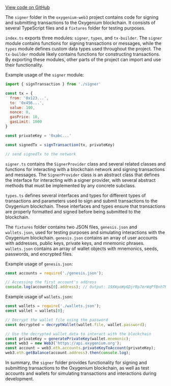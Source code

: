 [View code on GitHub](https://github.com/oxygenium/oxygenium-web3/.autodoc/docs/json/packages/web3/src/signer)

The `signer` folder in the `oxygenium-web3` project contains code for signing and submitting transactions to the Oxygenium blockchain. It consists of several TypeScript files and a `fixtures` folder for testing purposes.

`index.ts` exports three modules: `signer`, `types`, and `tx-builder`. The `signer` module contains functions for signing transactions or messages, while the `types` module defines custom data types used throughout the project. The `tx-builder` module likely contains functions for constructing transactions. By exporting these modules, other parts of the project can import and use their functionality.

Example usage of the `signer` module:

```javascript
import { signTransaction } from './signer'

const tx = {
  from: '0x123...',
  to: '0x456...',
  value: 100,
  nonce: 0,
  gasPrice: 10,
  gasLimit: 1000
}

const privateKey = '0xabc...'

const signedTx = signTransaction(tx, privateKey)

// send signedTx to the network
```

`signer.ts` contains the `SignerProvider` class and several related classes and functions for interacting with a blockchain network and signing transactions and messages. The `SignerProvider` class is an abstract class that defines the interface for interacting with a signer provider, with several abstract methods that must be implemented by any concrete subclass.

`types.ts` defines several interfaces and types for different types of transactions and parameters used to sign and submit transactions to the Oxygenium blockchain. These interfaces and types ensure that transactions are properly formatted and signed before being submitted to the blockchain.

The `fixtures` folder contains two JSON files, `genesis.json` and `wallets.json`, used for testing purposes and simulating interactions with the Oxygenium blockchain. `genesis.json` contains an array of user accounts with addresses, public keys, private keys, and mnemonic phrases. `wallets.json` contains an array of wallet objects with mnemonics, seeds, passwords, and encrypted files.

Example usage of `genesis.json`:

```javascript
const accounts = require('./genesis.json');

// Accessing the first account's address
console.log(accounts[0].address); // Output: 19XWyoWy6DjrRp7erWqPfBnh7HL1Sb2Ub8SVjux2d71Eb
```

Example usage of `wallets.json`:

```javascript
const wallets = require('./wallets.json');
const wallet = wallets[0];

// Decrypt the wallet file using the password
const decrypted = decryptWallet(wallet.file, wallet.password);

// Use the decrypted wallet data to interact with the blockchain
const privateKey = generatePrivateKey(wallet.mnemonic);
const web3 = new Web3('https://api.oxygenium.org');
const account = web3.eth.accounts.privateKeyToAccount(privateKey);
web3.eth.getBalance(account.address).then(console.log);
```

In summary, the `signer` folder provides functionality for signing and submitting transactions to the Oxygenium blockchain, as well as test accounts and wallets for simulating transactions and interactions during development.
